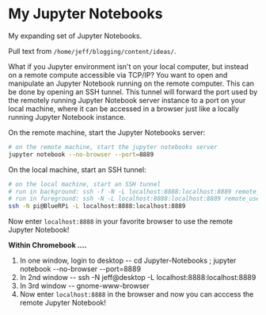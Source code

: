 <!--
Maintainer:   jeffskinnerbox@yahoo.com / www.jeffskinnerbox.me
Version:      0.1.0
-->

# My Jupyter Notebooks
My expanding set of Jupyter Notebooks.

Pull text from `/home/jeff/blogging/content/ideas/`.


What if you Jupyter environment isn't on your local computer,
but instead on a remote compute accessible via TCP/IP?
You want to open and manipulate an Jupyter Notebook running on the remote computer.
This can be done by opening an SSH tunnel.
This tunnel will forward the port used by the remotely running Jupyter Notebook server instance
to a port on your local machine,
where it can be accessed in a browser just like a locally running Jupyter Notebook instance.

On the remote machine, start the Jupyter Notebooks server:

```bash
# on the remote machine, start the jupyter notebooks server
jupyter notebook --no-browser --port=8889
```

On the local machine, start an SSH tunnel:

```bash
# on the local machine, start an SSH tunnel
# run in background: ssh -f -N -L localhost:8888:localhost:8889 remote_user@remote_host
# run in foreground: ssh -N -L localhost:8888:localhost:8889 remote_user@remote_host
ssh -N pi@BlueRPi -L localhost:8888:localhost:8889
```

Now enter `localhost:8888` in your favorite browser to use the remote Jupyter Notebook!

**Within Chromebook ....**

1. In one window, login to desktop -- cd Jupyter-Notebooks ; jupyter notebook --no-browser --port=8889
2. In 2nd window -- ssh -N jeff@desktop -L localhost:8888:localhost:8889
3. In 3rd window -- gnome-www-browser
4. Now enter `localhost:8888` in the browser and now you can acccess the remote Jupyter Notebook!


